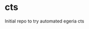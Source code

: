 <!-- SPDX-License-Identifier: CC-BY-4.0 -->
<!-- Copyright Contributors to the ODPi Egeria project. -->
# cts
Initial repo to try automated egeria cts
